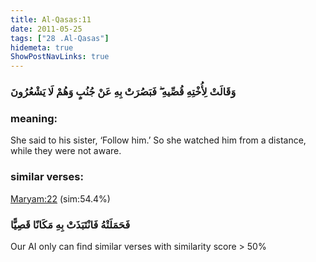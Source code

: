 ```yaml
---
title: Al-Qasas:11
date: 2011-05-25
tags: ["28 .Al-Qasas"]
hidemeta: true 
ShowPostNavLinks: true 
---
```

### وَقَالَتْ لِأُخْتِهِ قُصِّيهِ ۖ فَبَصُرَتْ بِهِ عَنْ جُنُبٍ وَهُمْ لَا يَشْعُرُونَ
### meaning: 
She said to his sister, ‘Follow him.’ So she watched him from a distance, while they were not aware.
### similar verses: 

[Maryam:22](/19/22) (sim:54.4%)

### فَحَمَلَتْهُ فَانْتَبَذَتْ بِهِ مَكَانًا قَصِيًّا

Our AI only can find similar verses with similarity score > 50% 



